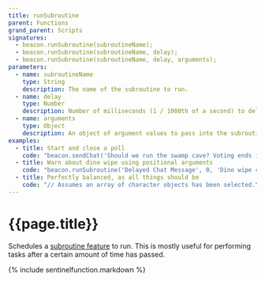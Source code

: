 ```yaml
---
title: runSubroutine
parent: Functions
grand_parent: Scripts
signatures:
  - beacon.runSubroutine(subroutineName);
  - beacon.runSubroutine(subroutineName, delay);
  - beacon.runSubroutine(subroutineName, delay, arguments);
parameters:
  - name: subroutineName
    type: String
    description: The name of the subroutine to run.
  - name: delay
    type: Number
    description: Number of milliseconds (1 / 1000th of a second) to delay the start of the subroutine. The default value of 0 will start the subroutine immediately, likely before the current script has finished.
  - name: arguments
    type: Object
    description: An object of argument values to pass into the subroutine. Since arguments have positional data, it is also possible to substitute plain values. See the example below.
examples:
  - title: Start and close a poll
    code: "beacon.sendChat('Should we run the swamp cave? Voting ends in 30 seconds.');\nbeacon.runSubroutine('Finish Poll', 30000);"
  - title: Warn about dino wipe using positional arguments
    code: "beacon.runSubroutine('Delayed Chat Message', 0, 'Dino wipe coming in 5');\nbeacon.runSubroutine('Delayed Chat Message', 1000, 'Dino wipe coming in 4');\nbeacon.runSubroutine('Delayed Chat Message', 2000, 'Dino wipe coming in 3');\nbeacon.runSubroutine('Delayed Chat Message', 3000, 'Dino wipe coming in 2');\nbeacon.runSubroutine('Delayed Chat Message', 4000, 'Dino wipe coming in 1');\nbeacon.runSubroutine('Dino Wipe', 5000, 'Enjoy your few moments of peace');"
  - title: Perfectly balanced, as all things should be
    code: "// Assumes an array of character objects has been selected.\n// Loops over the array and performs a Snap Survivor routine,\n// each on an increasing delay for dramatic effect. The\n// subroutine could simply kill the survivor, or even ban\n// them. The survivor is passed using an arguments object\n// instead of positional arguments.\nlet delay = 0;\ncharacters.forEach((character) => {\n  beacon.runSubroutine('Snap Survivor', delay, {\n    characterId: character.characterId,\n  });\n  delay = delay + 3000;\n});"
---
```

# {{page.title}}

Schedules a [subroutine feature](../features/subroutine.html) to run. This is mostly useful for performing tasks after a certain amount of time has passed.

{% include sentinelfunction.markdown %}
